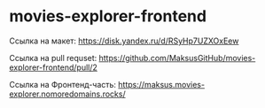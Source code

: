 # movies-explorer-frontend

Ссылка на макет:
https://disk.yandex.ru/d/RSyHp7UZXOxEew

Ссылка на pull requset:
https://github.com/MaksusGitHub/movies-explorer-frontend/pull/2

Ссылка на Фронтенд-часть:
https://maksus.movies-explorer.nomoredomains.rocks/